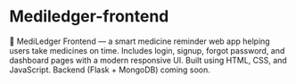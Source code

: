 # Mediledger-frontend
💊 MediLedger Frontend — a smart medicine reminder web app helping users take medicines on time. Includes login, signup, forgot password, and dashboard pages with a modern responsive UI. Built using HTML, CSS, and JavaScript. Backend (Flask + MongoDB) coming soon.
